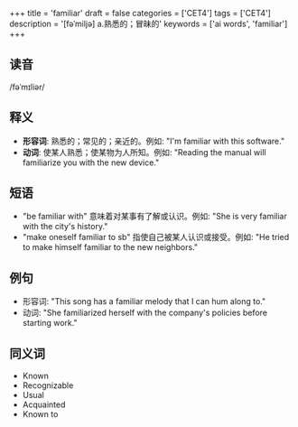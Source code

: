 +++
title = 'familiar'
draft = false
categories = ['CET4']
tags = ['CET4']
description = '[fəˈmiljə] a.熟悉的；冒昧的'
keywords = ['ai words', 'familiar']
+++

## 读音
/fəˈmɪliər/

## 释义
- **形容词**: 熟悉的；常见的；亲近的。例如: "I'm familiar with this software." 
- **动词**: 使某人熟悉；使某物为人所知。例如: "Reading the manual will familiarize you with the new device."

## 短语
- "be familiar with" 意味着对某事有了解或认识。例如: "She is very familiar with the city's history."
- "make oneself familiar to sb" 指使自己被某人认识或接受。例如: "He tried to make himself familiar to the new neighbors."

## 例句
- 形容词: "This song has a familiar melody that I can hum along to."
- 动词: "She familiarized herself with the company's policies before starting work."

## 同义词
- Known
- Recognizable
- Usual
- Acquainted
- Known to
